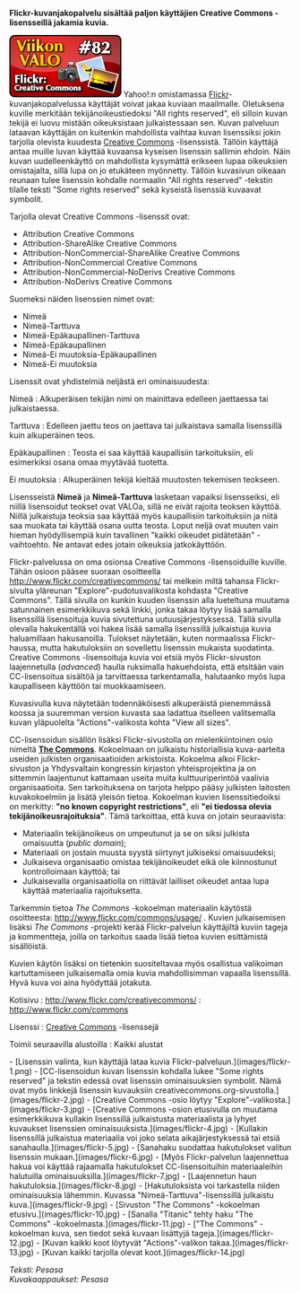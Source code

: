 <!--
Title: 2x30 Flickr: Creative Commons - Viikon VALO #82
Date: 2012/07/22
Pageimage: valo82-flickr_creative_commons.png
Tags: Kaikki alustat,Kuvat,Materiaali
-->

**Flickr-kuvanjakopalvelu sisältää paljon käyttäjien Creative Commons
-lisensseillä jakamia kuvia.**

![](images/valo82-flickr_creative_commons.png "fig:valo82-flickr_creative_commons.png")
Yahoo!:n omistamassa [Flickr](http://www.flickr.com)-kuvanjakopalvelussa
käyttäjät voivat jakaa kuviaan maailmalle. Oletuksena kuville merkitään
tekijänoikeustiedoksi "All rights reserved", eli silloin kuvan tekijä ei
luovu mistään oikeuksistaan julkaistessaan sen. Kuvan palveluun lataavan
käyttäjän on kuitenkin mahdollista vaihtaa kuvan lisenssiksi jokin
tarjolla olevista kuudesta [Creative
Commons](http://creativecommons.org) -lisenssistä. Tällöin käyttäjä
antaa muille luvan käyttää kuvaansa kyseisen lisenssin sallimin ehdoin.
Näin kuvan uudelleenkäyttö on mahdollista kysymättä erikseen lupaa
oikeuksien omistajalta, sillä lupa on jo etukäteen myönnetty. Tällöin
kuvasivun oikeaan reunaan tulee lisenssin kohdalle normaalin "All rights
reserved" -tekstin tilalle teksti "Some rights reserved" sekä kyseistä
lisenssiä kuvaavat symbolit.

Tarjolla olevat Creative Commons -lisenssit ovat:

-   Attribution Creative Commons
-   Attribution-ShareAlike Creative Commons
-   Attribution-NonCommercial-ShareAlike Creative Commons
-   Attribution-NonCommercial Creative Commons
-   Attribution-NonCommercial-NoDerivs Creative Commons
-   Attribution-NoDerivs Creative Commons

Suomeksi näiden lisenssien nimet ovat:

-   Nimeä
-   Nimeä-Tarttuva
-   Nimeä-Epäkaupallinen-Tarttuva
-   Nimeä-Epäkaupallinen
-   Nimeä-Ei muutoksia-Epäkaupallinen
-   Nimeä-Ei muutoksia

Lisenssit ovat yhdistelmiä neljästä eri ominaisuudesta:

Nimeä
:   Alkuperäisen tekijän nimi on mainittava edelleen jaettaessa tai
    julkaistaessa.

Tarttuva
:   Edelleen jaettu teos on jaettava tai julkaistava samalla lisenssillä
    kuin alkuperäinen teos.

Epäkaupallinen
:   Teosta ei saa käyttää kaupallisiin tarkoituksiin, eli esimerkiksi
    osana omaa myytävää tuotetta.

Ei muutoksia
:   Alkuperäinen tekijä kieltää muutosten tekemisen teokseen.

Lisensseistä **Nimeä** ja **Nimeä-Tarttuva** lasketaan vapaiksi
lisensseiksi, eli niillä lisensoidut teokset ovat VALOa, sillä ne eivät
rajoita teoksen käyttöä. Niillä julkaistuja teoksia saa käyttää myös
kaupallisiin tarkoituksiin ja niitä saa muokata tai käyttää osana uutta
teosta. Loput neljä ovat muuten vain hieman hyödyllisempiä kuin
tavallinen "kaikki oikeudet pidätetään" -vaihtoehto. Ne antavat edes
jotain oikeuksia jatkokäyttöön.

Flickr-palvelussa on oma osionsa Creative Commons -lisensoiduille
kuville. Tähän osioon pääsee suoraan osoitteella
<http://www.flickr.com/creativecommons/>
tai melkein miltä tahansa Flickr-sivulta yläreunan
"Explore"-pudotusvalikosta kohdasta "Creative Commons". Tällä sivulla on
kunkin kuuden lisenssin alla lueteltuna muutama satunnainen
esimerkkikuva sekä linkki, jonka takaa löytyy lisää samalla lisenssillä
lisensoituja kuvia sivutettuna uutuusjärjestyksessä. Tällä sivulla
olevalla hakukentällä voi hakea lisää samalla lisenssillä julkaistuja
kuvia haluamillaan hakusanoilla. Tulokset näytetään, kuten normaalissa
Flickr-haussa, mutta hakutuloksiin on sovellettu lisenssin mukaista
suodatinta. Creative Commons -lisensoituja kuvia voi etsiä myös
Flickr-sivuston laajennetulla (*advanced*) haulla ruksimalla
hakuehdoista, että etsitään vain CC-lisensoitua sisältöä ja tarvittaessa
tarkentamalla, halutaanko myös lupa kaupalliseen käyttöön tai
muokkaamiseen.

Kuvasivulla kuva näytetään todennäköisesti alkuperäistä pienemmässä
koossa ja suuremman version kuvasta saa ladattua itselleen valitsemalla
kuvan yläpuolelta "Actions"-valikosta kohta "View all sizes".

CC-lisensoidun sisällön lisäksi Flickr-sivustolla on mielenkiintoinen
osio nimeltä [**The Commons**](http://www.flickr.com/commons/).
Kokoelmaan on julkaistu historiallisia kuva-aarteita useiden julkisten
organisaatioiden arkistoista. Kokoelma alkoi Flickr-sivuston ja
Yhdysvaltain kongressin kirjaston yhteisprojektina ja on sittemmin
laajentunut kattamaan useita muita kulttuuriperintöä vaalivia
organisaatioita. Sen tarkoituksena on tarjota helppo pääsy julkisten
laitosten kuvakokoelmiin ja lisätä yleisön tietoa. Kokoelman kuvien
lisenssitiedoiksi on merkitty: **"no known copyright restrictions"**,
eli **"ei tiedossa olevia tekijänoikeusrajoituksia"**. Tämä tarkoittaa,
että kuva on jotain seuraavista:

-   Materiaalin tekijänoikeus on umpeutunut ja se on siksi julkista
    omaisuutta (*public domain*);
-   Materiaali on jostain muusta syystä siirtynyt julkiseksi
    omaisuudeksi;
-   Julkaiseva organisaatio omistaa tekijänoikeudet eikä ole
    kiinnostunut kontrolloimaan käyttöä; tai
-   Julkaisevalla organisaatiolla on riittävät lailliset oikeudet antaa
    lupa käyttää materiaalia rajoituksetta.

Tarkemmin tietoa *The Commons* -kokoelman materiaalin käytöstä
osoitteesta:
<http://www.flickr.com/commons/usage/> .
Kuvien julkaisemisen lisäksi *The Commons* -projekti kerää
Flickr-palvelun käyttäjiltä kuviin tageja ja kommentteja, joilla on
tarkoitus saada lisää tietoa kuvien esittämistä sisällöistä.

Kuvien käytön lisäksi on tietenkin suositeltavaa myös osallistua
valikoiman kartuttamiseen julkaisemalla omia kuvia mahdollisimman
vapaalla lisenssillä. Hyvä kuva voi aina hyödyttää jotakuta.

Kotisivu
:   <http://www.flickr.com/creativecommons/>
:   <http://www.flickr.com/commons>

Lisenssi
:   [Creative Commons](http://creativecommons.org/) -lisenssejä

Toimii seuraavilla alustoilla
:   Kaikki alustat

<div class="psgallery" markdown="1">
-   [Lisenssin valinta, kun käyttäjä lataa kuvia
    Flickr-palveluun.](images/flickr-1.png)
-   [CC-lisensoidun kuvan lisenssin kohdalla lukee "Some rights
    reserved" ja tekstin edessä ovat lisenssin ominaisuuksien symbolit.
    Nämä ovat myös linkkejä lisenssin kuvauksiin
    creativecommons.org-sivustolla.](images/flickr-2.jpg)
-   [Creative Commons -osio löytyy
    "Explore"-valikosta.](images/flickr-3.jpg)
-   [Creative Commons -osion etusivulla on muutama esimerkkikuva
    kullakin lisenssillä julkaistusta materiaalista ja lyhyet kuvaukset
    lisenssien ominaisuuksista.](images/flickr-4.jpg)
-   [Kullakin lisenssillä julkaistua materiaalia voi joko selata
    aikajärjestyksessä tai etsiä sanahaulla.](images/flickr-5.jpg)
-   [Sanahaku suodattaa hakutulokset valitun lisenssin
    mukaan.](images/flickr-6.jpg)
-   [Myös Flickr-palvelun laajennettua hakua voi käyttää rajaamalla
    hakutulokset CC-lisensoituihin materiaaleihin halutuilla
    ominaisuuksilla.](images/flickr-7.jpg)
-   [Laajennetun haun hakutuloksia.](images/flickr-8.jpg)
-   [Hakutuloksista voi tarkastella niiden ominaisuuksia lähemmin.
    Kuvassa "Nimeä-Tarttuva"-lisenssillä julkaistu
    kuva.](images/flickr-9.jpg)
-   [Sivuston "The Commons" -kokoelman etusivu.](images/flickr-10.jpg)
-   [Sanalla "Titanic" tehty haku "The Commons"
    -kokoelmasta.](images/flickr-11.jpg)
-   ["The Commons" -kokoelman kuva, sen tiedot sekä kuvaan lisättyjä
    tageja.](images/flickr-12.jpg)
-   [Kuvan kaikki koot löytyvät "Actions"-valikon
    takaa.](images/flickr-13.jpg)
-   [Kuvan kaikki tarjolla olevat koot.](images/flickr-14.jpg)
</div>

*Teksti: Pesasa* <br />
*Kuvakaappaukset: Pesasa*
